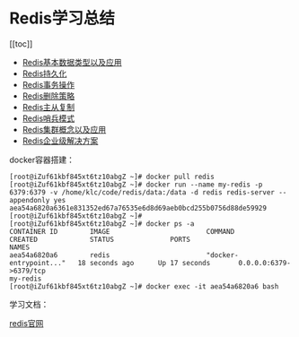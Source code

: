 # Redis学习总结

[[toc]]

* [Redis基本数据类型以及应用](./基本数据类型以及应用.md)
* [Redis持久化](./持久化.md)
* [Redis事务操作](./事务操作.md)
* [Redis删除策略](./删除策略.md)
* [Redis主从复制](./主从复制.md)
* [Redis哨兵模式](./哨兵模式.md)
* [Redis集群概念以及应用](./集群概念以及应用.md)
* [Redis企业级解决方案](./企业级解决方案.md)

docker容器搭建：

```
[root@iZuf61kbf845xt6tz10abgZ ~]# docker pull redis
[root@iZuf61kbf845xt6tz10abgZ ~]# docker run --name my-redis -p 6379:6379 -v /home/klc/code/redis/data:/data -d redis redis-server --appendonly yes
aea54a6820a6361e831352ed67a76535e6d8d69aeb0bcd255b0756d88de59929
[root@iZuf61kbf845xt6tz10abgZ ~]#
[root@iZuf61kbf845xt6tz10abgZ ~]# docker ps -a
CONTAINER ID        IMAGE                        COMMAND                  CREATED             STATUS              PORTS                                                                                                                                                             NAMES
aea54a6820a6        redis                        "docker-entrypoint..."   18 seconds ago      Up 17 seconds       0.0.0.0:6379->6379/tcp                                                                                                                                            my-redis
[root@iZuf61kbf845xt6tz10abgZ ~]# docker exec -it aea54a6820a6 bash

```



学习文档：

[redis官网](https://redis.io/)


